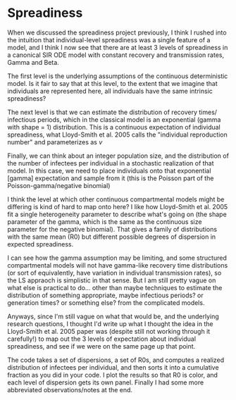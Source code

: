 # Spreadiness

When we discussed the spreadiness project previously, I think I rushed into the 
intuition that individual-level spreadiness was a single feature of a model, and 
I think I now see that there are at least 3 levels of spreadiness in a canonical
SIR ODE model with constant recovery and transmission rates, Gamma and Beta. 

The first level is the underlying assumptions of the continuous deterministic
model. Is it fair to say that at this level, to the extent that we imagine that 
individuals are represented here, all individuals have the same intrinsic 
spreadiness? 

The next level is that we can estimate the distribution of recovery times/
infectious periods, which in the classical model is an exponential (gamma with
shape = 1) distribution. This is a continuous expectation of individual
spreadiness, what Lloyd-Smith et al. 2005 calls the "individual reproduction
number" and parameterizes as $v$

Finally, we can think about an integer population size, and the distribution of 
the number of infectees per individual in a stochastic realization of that model.
In this case, we need to place individuals onto that exponential [gamma] expectation
and sample from it (this is the Poisson part of the Poisson-gamma/negative binomial)

I think the level at which other continuous compartmental models might be
differing is kind of hard to map onto here? I like how Lloyd-Smith et al. 2005
fit a single heterogeneity parameter to describe what's going on (the shape
parameter of the gamma, which is the same as the continuous size parameter for
the negative binomial). That gives a family of distributions with the same mean
(R0) but different possible degrees of dispersion in expected spreadiness. 

I can see how the gamma assumption may be limiting, and some structured
compartmental models will not have gamma-like recovery time distributions (or
sort of equivalently, have variation in individual transmission rates), so the
LS appraoch is simplistic in that sense. But I am still pretty vague on what
else is practical to do... other than maybe techniques to estimate the
distribution of something appropriate, maybe infectious periods? or generation
times? or something else? from the complicated models.

Anyways, since I'm still vague on what that would be, and the underlying 
research questions, I thought I'd write up what I thought the idea in the 
Lloyd-Smith et al. 2005 paper was (despite still not working through it carefully!)
to map out the 3 levels of expectation about individual spreadiness, and see if 
we were on the same page up that point. 

The code takes a set of dispersions, a set of R0s, and computes a realized 
distribution of infectees per individual, and then sorts it into a cumulative 
fraction as you did in your code. I plot the results so that R0 is color, and 
each level of dispersion gets its own panel. Finally I had some more abbreviated
observations/notes at the end. 
